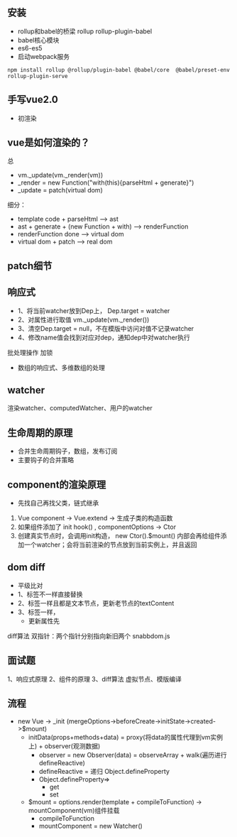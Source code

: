 
## 安装
- rollup和babel的桥梁 rollup rollup-plugin-babel
- babel核心模块 
- es6-es5            
- 启动webpack服务
```
npm install rollup @rollup/plugin-babel @babel/core  @babel/preset-env rollup-plugin-serve
```
 
## 手写vue2.0
- 初渲染
## vue是如何渲染的？
总
- vm._update(vm._render(vm))
- _render = new Function("with(this){parseHtml + generate}")
- _update = patch(virtual dom)

细分：
- template code + parseHtml --> ast
- ast + generate + (new Function + with) --> renderFunction
- renderFunction done --> virtual dom
- virtual dom +  patch --> real dom

patch细节
- 

## 响应式

- 1、将当前watcher放到Dep上， Dep.target = watcher
- 2、对属性进行取值 vm._update(vm._render())
- 3、清空Dep.target = null，不在模版中访问对值不记录watcher
- 4、修改name值会找到对应对dep，通知dep中对watcher执行

批处理操作 加锁

- 数组的响应式、多维数组的处理


## watcher
渲染watcher、computedWatcher、用户的watcher

## 生命周期的原理
- 合并生命周期钩子，数组，发布订阅
- 主要钩子的合并策略 

## component的渲染原理
- 先找自己再找父类，链式继承

1. Vue component -> Vue.extend -> 生成子类的构造函数
2. 如果组件添加了 init hook() , componentOptions -> Ctor
3. 创建真实节点时，会调用init构造， new Ctor().$mount() 内部会再给组件添加一个watcher；会将当前渲染的节点放到当前实例上，并且返回

## dom diff
- 平级比对
- 1、标签不一样直接替换
- 2、标签一样且都是文本节点，更新老节点的textContent
- 3、标签一样，
    - 更新属性先
    
diff算法
双指针：两个指针分别指向新旧两个
snabbdom.js


## 面试题
1、响应式原理
2、组件的原理
3、diff算法 虚拟节点、模版编译


## 流程
- new Vue -> _init (mergeOptions->beforeCreate->initState->created->$mount)
    - initData(props+methods+data) = proxy(将data的属性代理到vm实例上) + observer(观测数据)
        - observer = new Observer(data) = observeArray + walk(遍历进行defineReactive)
        - defineReactive = 递归 Object.defineProperty 
        - Object.defineProperty=>
           - get 
           - set
    - $mount = options.render(template + compileToFunction) -> mountComponent(vm)组件挂载
        - compileToFunction
        - mountComponent = new Watcher()
        




